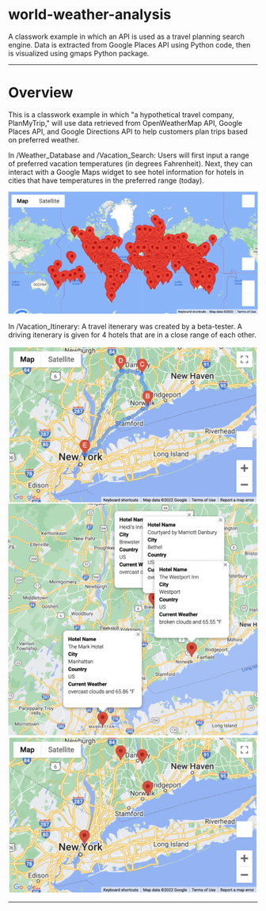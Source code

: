 # world-weather-analysis
A classwork example in which an API is used as a travel planning search engine. Data is extracted from Google Places API using Python code, then is visualized using gmaps Python package. 

---

# Overview

This is a classwork example in which "a hypothetical travel company, PlanMyTrip," will use data retrieved from OpenWeatherMap API, Google Places API, and Google Directions API to help customers plan trips based on preferred weather. 

In /Weather_Database and /Vacation_Search: Users will first input a range of preferred vacation temperatures (in degrees Fahrenheit). Next, they can interact with a Google Maps widget to see hotel information for hotels in cities that have temperatures in the preferred range (today). 

![Travel_map_all_markers](/Vacation_Search/WeatherPy_vacation_map.png)

In /Vacation_Itinerary: A travel itenerary was created by a beta-tester. A driving itenerary is given for 4 hotels that are in a close range of each other. 

![Travel_map_screenshot](/Vacation_Itinerary/WeatherPy_travel_map.png)
![Travel_map_screenshot_with_markers](/Vacation_Itinerary/WeatherPy_travel_map_markers.png)
![Travel_map_screenshot_with_markers_no_info](/Vacation_Itinerary/WeatherPy_travel_map_markers_2.png)


---
